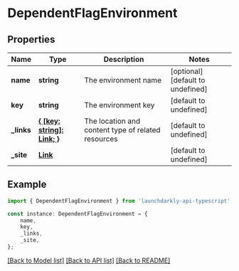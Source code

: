 # DependentFlagEnvironment


## Properties

Name | Type | Description | Notes
------------ | ------------- | ------------- | -------------
**name** | **string** | The environment name | [optional] [default to undefined]
**key** | **string** | The environment key | [default to undefined]
**_links** | [**{ [key: string]: Link; }**](Link.md) | The location and content type of related resources | [default to undefined]
**_site** | [**Link**](Link.md) |  | [default to undefined]

## Example

```typescript
import { DependentFlagEnvironment } from 'launchdarkly-api-typescript';

const instance: DependentFlagEnvironment = {
    name,
    key,
    _links,
    _site,
};
```

[[Back to Model list]](../README.md#documentation-for-models) [[Back to API list]](../README.md#documentation-for-api-endpoints) [[Back to README]](../README.md)
